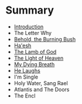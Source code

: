 # Summary

* [Introduction](README.md)
* The Letter Why
* [Behold, the Burning Bush](behold,_the_burning_bush.md)
* [Ha'esh](chapter1.md)
* [The Lamb of God](the_lamb_of_god.md)
* [The Light of Heaven](the_light_of_heaven.md)
* [My Dying Breath](my_dying_breath.md)
* [He Laughs](hamd.md/he_laughs.md)
* I'm Single
* Holy Water, Sang Rael
* Atlantis and The Doors
* The Encl

